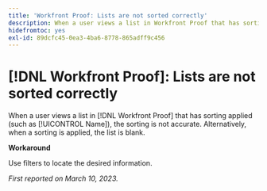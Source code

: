 ```yaml
---
title: 'Workfront Proof: Lists are not sorted correctly'
description: When a user views a list in Workfront Proof that has sorting applied (such as Name), the sorting is not accurate.
hidefromtoc: yes
exl-id: 89dcfc45-0ea3-4ba6-8778-865adff9c456
---
```

# [!DNL Workfront Proof]: Lists are not sorted correctly

When a user views a list in [!DNL Workfront Proof] that has sorting applied (such as [!UICONTROL Name]), the sorting is not accurate. Alternatively, when a sorting is applied, the list is blank.

**Workaround**

Use filters to locate the desired information.

_First reported on March 10, 2023._

